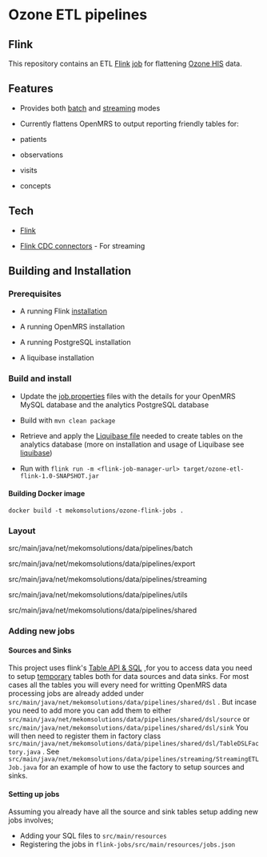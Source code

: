 
# Ozone ETL pipelines

## Flink

  

This repository contains an ETL [Flink](hhttps://ci.apache.org/projects/flink/flink-docs-master/) [job](https://ci.apache.org/projects/flink/flink-docs-master/docs/internals/job_scheduling/#:~:text=A%20Flink%20job%20is%20first,it%20cancels%20all%20running%20tasks) for flattening [Ozone HIS](https://github.com/ozone-his) data.

## Features

  

- Provides both [batch]() and [streaming]() modes

- Currently flattens OpenMRS to output reporting friendly tables for:

- patients

- observations

- visits

- concepts

  

## Tech

- [Flink](hhttps://ci.apache.org/projects/flink/flink-docs-master/)

- [Flink CDC connectors](https://github.com/ververica/flink-cdc-connectors) - For streaming

  

## Building and Installation

  

### Prerequisites

- A running Flink [installation](https://ci.apache.org/projects/flink/flink-docs-release-1.13/docs/try-flink/local_installation/)

- A running OpenMRS installation

- A running PostgreSQL installation

- A liquibase installation

  

### Build and install

- Update the [job.properties](./job.properties) files with the details for your OpenMRS MySQL database and the analytics PostgreSQL database

- Build with `mvn clean package`

- Retrieve and apply the [Liquibase file](https://github.com/ozone-his/ozonepro-docker/tree/master/flink/liquidbase) needed to create tables on the analytics database (more on installation and usage of Liquibase see [liquibase](https://www.liquibase.org/get-started/quickstart))

- Run with `flink run -m <flink-job-manager-url> target/ozone-etl-flink-1.0-SNAPSHOT.jar`

#### Building Docker image  

`docker build -t mekomsolutions/ozone-flink-jobs .`

### Layout

src/main/java/net/mekomsolutions/data/pipelines/batch

src/main/java/net/mekomsolutions/data/pipelines/export

src/main/java/net/mekomsolutions/data/pipelines/streaming

src/main/java/net/mekomsolutions/data/pipelines/utils

src/main/java/net/mekomsolutions/data/pipelines/shared

  

### Adding new jobs
#### Sources and Sinks
This project uses flink's [Table API & SQL](https://nightlies.apache.org/flink/flink-docs-release-1.15/docs/dev/table/overview/) ,for you to access data you need to setup [temporary](https://nightlies.apache.org/flink/flink-docs-release-1.15/docs/dev/table/sql/create/) tables both for data sources and data sinks. For most cases all the tables you will every need for writting OpenMRS data processing jobs are already added under `src/main/java/net/mekomsolutions/data/pipelines/shared/dsl` . But incase you need to add more you can add them to either `src/main/java/net/mekomsolutions/data/pipelines/shared/dsl/source` or  `src/main/java/net/mekomsolutions/data/pipelines/shared/dsl/sink`   You will then need to register them in factory class `src/main/java/net/mekomsolutions/data/pipelines/shared/dsl/TableDSLFactory.java` . See `src/main/java/net/mekomsolutions/data/pipelines/streaming/StreamingETLJob.java` for an example of how to use the factory to setup sources and sinks. 

#### Setting up jobs
Assuming you already have all the source and sink tables setup adding new jobs involves;

 - Adding your SQL files to `src/main/resources`
 - Registering the jobs in `flink-jobs/src/main/resources/jobs.json`